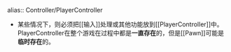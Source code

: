 alias:: Controller/PlayerController

- 某些情况下，则必须把[[输入]]处理或其他功能放到[[PlayerController]]中。PlayerController在整个游戏在过程中都是**一直存在**的，但是[[Pawn]]可能是**临时存在**的。